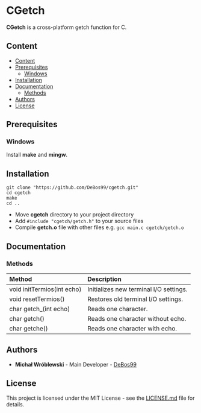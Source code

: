 # CGetch

**CGetch** is a cross-platform getch function for C.

## Content

- [Content](#content)
- [Prerequisites](#prerequisites)
  - [Windows](#windows)
- [Installation](#installation)
- [Documentation](#documentation)
  - [Methods](#methods)
- [Authors](#authors)
- [License](#license)

## Prerequisites

### Windows

Install **make** and **mingw**.

## Installation

```
git clone "https://github.com/DeBos99/cgetch.git"
cd cgetch
make
cd ..
```

* Move **cgetch** directory to your project directory
* Add `#include "cgetch/getch.h"` to your source files
* Compile **getch.o** file with other files e.g. `gcc main.c cgetch/getch.o`

## Documentation

### Methods

| Method                     | Description                            |
| :---                       | :---                                   |
| void initTermios(int echo) | Initializes new terminal I/O settings. |
| void resetTermios()        | Restores old terminal I/O settings.    |
| char getch_(int echo)      | Reads one character.                   |
| char getch()               | Reads one character without echo.      |
| char getche()              | Reads one character with echo.         |

## Authors

* **Michał Wróblewski** - Main Developer - [DeBos99](https://github.com/DeBos99)

## License

This project is licensed under the MIT License - see the [LICENSE.md](LICENSE.md) file for details.
